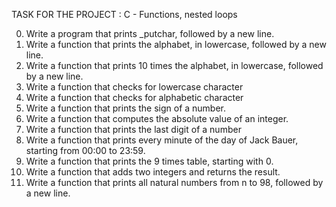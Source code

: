 TASK FOR THE PROJECT : C - Functions, nested loops

0. Write a program that prints _putchar, followed by a new line.
1. Write a function that prints the alphabet, in lowercase, followed by a new line.
2. Write a function that prints 10 times the alphabet, in lowercase, followed by a new line.
3. Write a function that checks for lowercase character
4. Write a function that checks for alphabetic character
5. Write a function that prints the sign of a number.
6. Write a function that computes the absolute value of an integer.
7. Write a function that prints the last digit of a number
8. Write a function that prints every minute of the day of Jack Bauer, starting from 00:00 to 23:59.
9. Write a function that prints the 9 times table, starting with 0.
10. Write a function that adds two integers and returns the result.
11. Write a function that prints all natural numbers from n to 98, followed by a new line.
